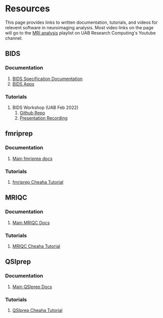 # Resources

<!-- markdownlint-disable MD024 -->

This page provides links to written documentation, tutorials, and videos for relevent software in neuroimaging analysis. Most video links on the page will go to the [MRI analysis](https://www.youtube.com/playlist?list=PLfodFxaCrr0eNkoc2F1IOidg4qe_TuOT4) playlist on UAB Research Computing's Youtube channel.

## BIDS

### Documentation

1. [BIDS Specification Documentation](https://bids-specification.readthedocs.io/en/stable/)
2. [BIDS Apps](https://bids-apps.neuroimaging.io/)

### Tutorials

1. BIDS Workshop (UAB Feb 2022)
      1. [Github Repo](https://github.com/mdefende/BIDS-workshop-2022)
      2. [Presentation Recording](https://www.youtube.com/watch?v=W1FITjZXJ0Y)

## fmriprep

### Documentation

1. [Main fmriprep docs](https://fmriprep.org)

### Tutorials

1. [fmriprep Cheaha Tutorial](https://youtu.be/4W6qBIpE404)

## MRIQC

### Documentation

1. [Main MRIQC Docs](https://mriqc.readthedocs.io/en/stable/)

### Tutorials

1. [MRIQC Cheaha Tutorial](https://www.youtube.com/watch?v=In6Dez_uuxQ)

## QSIprep

### Documentation

1. [Main QSIprep Docs](https://qsiprep.readthedocs.io/en/stable/)

### Tutorials

1. [QSIprep Cheaha Tutorial](https://youtu.be/vJ6-wNgnNtI)
